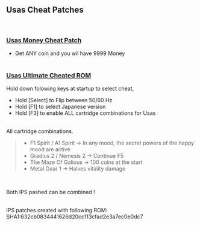## Usas Cheat Patches  
<br>

### <ins>Usas Money Cheat Patch</ins>
- Get ANY coin and you wil have 9999 Money
<br><br>

### <ins>Usas Ultimate Cheated ROM</ins>
  Hold down folowing keys at startup to select cheat,
- Hold [Select] to Flip between 50/60 Hz
- Hold [F1]  to select Japanese version
- Hold [F3] to enable ALL cartridge combinations for Usas
<br><br>

All cartridge combinations.  
>- F1 Spirit / A1 Spirit   -> In any mood, the secret powers of the happy mood are active  
>- Gradius 2 / Nemesis 2   -> Continue F5  
>- The Maze Of Galious     -> 100 coins at the start  
>- Metal Gear 1            -> Halves vitality damage  

<br>

Both IPS pashed can be combined !  
<br>

IPS patches created with following ROM:  
SHA1:632cb0834441626d20cc113cfad2e3a7ec0e0dc7

